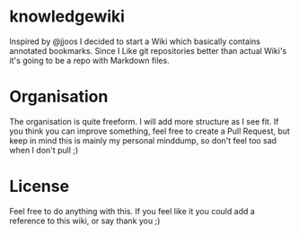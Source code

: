 knowledgewiki
=============

Inspired by @jjoos I decided to start a Wiki which basically contains annotated bookmarks. Since I Like git repositories better than actual Wiki's it's going to be a repo with Markdown files.

Organisation
============

The organisation is quite freeform. I will add more structure as I see fit. If you think you can improve something, feel free to create a Pull Request, but keep in mind this is mainly my personal minddump, so don't feel too sad when I don't pull ;)

License
=======

Feel free to do anything with this. If you feel like it you could add a reference to this wiki, or say thank you ;)
